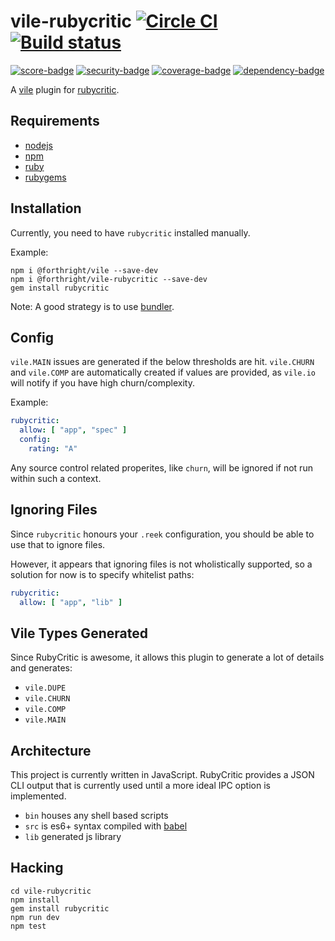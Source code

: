 # vile-rubycritic [![Circle CI](https://circleci.com/gh/forthright/vile-rubycritic.svg?style=svg&circle-token=61a8841f037b8768d87856aef807feb441557a58)](https://circleci.com/gh/forthright/vile-rubycritic) [![Build status](https://ci.appveyor.com/api/projects/status/lmt7hdfluqp60cw3/branch/master?svg=true)](https://ci.appveyor.com/project/brentlintner/vile-rubycritic/branch/master)

[![score-badge](https://vile.io/~/brentlintner/vile-rubycritic/badges/score?token=uFywUmzZfbg6UboLzn6R)](https://vile.io/~/brentlintner/vile-rubycritic) [![security-badge](https://vile.io/~/brentlintner/vile-rubycritic/badges/security?token=uFywUmzZfbg6UboLzn6R)](https://vile.io/~/brentlintner/vile-rubycritic) [![coverage-badge](https://vile.io/~/brentlintner/vile-rubycritic/badges/coverage?token=uFywUmzZfbg6UboLzn6R)](https://vile.io/~/brentlintner/vile-rubycritic) [![dependency-badge](https://vile.io/~/brentlintner/vile-rubycritic/badges/dependency?token=uFywUmzZfbg6UboLzn6R)](https://vile.io/~/brentlintner/vile-rubycritic)

A [vile](https://vile.io) plugin for [rubycritic](https://github.com/whitesmith/rubycritic).

## Requirements

- [nodejs](http://nodejs.org)
- [npm](http://npmjs.org)
- [ruby](http://ruby-lang.org)
- [rubygems](http://rubygems.org)

## Installation

Currently, you need to have `rubycritic` installed manually.

Example:

    npm i @forthright/vile --save-dev
    npm i @forthright/vile-rubycritic --save-dev
    gem install rubycritic

Note: A good strategy is to use [bundler](http://bundler.io).

## Config

`vile.MAIN` issues are generated if the below thresholds
are hit. `vile.CHURN` and `vile.COMP` are automatically
created if values are provided, as `vile.io` will notify
if you have high churn/complexity.

Example:

```yml
rubycritic:
  allow: [ "app", "spec" ]
  config:
    rating: "A"
```

Any source control related properites, like `churn`, will be ignored
if not run within such a context.

## Ignoring Files

Since `rubycritic` honours your `.reek` configuration, you should be able
to use that to ignore files.

However, it appears that ignoring files is not wholistically supported,
so a solution for now is to specify whitelist paths:

```yml
rubycritic:
  allow: [ "app", "lib" ]
```

## Vile Types Generated

Since RubyCritic is awesome, it allows this plugin to generate a lot
of details and generates:

* `vile.DUPE`
* `vile.CHURN`
* `vile.COMP`
* `vile.MAIN`

## Architecture

This project is currently written in JavaScript. RubyCritic provides
a JSON CLI output that is currently used until a more ideal
IPC option is implemented.

- `bin` houses any shell based scripts
- `src` is es6+ syntax compiled with [babel](https://babeljs.io)
- `lib` generated js library

## Hacking

    cd vile-rubycritic
    npm install
    gem install rubycritic
    npm run dev
    npm test
